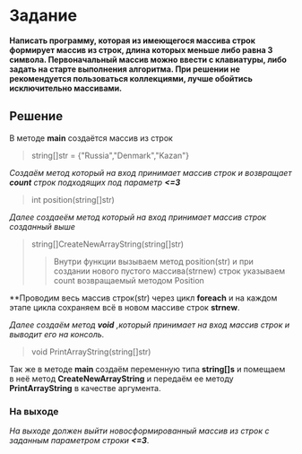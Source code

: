 # Задание

**Написать программу, которая из имеющегося массива строк формирует массив из строк, длина которых меньше либо равна 3 символа. Первоначальный массив можно ввести с клавиатуры, либо задать на старте выполнения алгоритма. При решении не рекомендуется пользоваться коллекциями, лучше обойтись исключительно массивами.**

## Решение

В методе __main__ создаётся массив из строк
>string[]str = {"Russia","Denmark","Kazan"}

*Создаём метод который на вход принимает массив строк и возвращает __count__ строк подходящих под параметр __<=3__*
>int position(string[]str)

*Далее создаеём метод который на вход принимает массив строк созданный выше*
> string[]CreateNewArrayString(string[]str)
>>Внутри функции вызываем метод position(str)
>> и при создании нового пустого массива(strnew) строк указываем count возвращаемый методом Position

**Проводим весь массив строк(str) через цикл __foreach__ и на каждом этапе цикла сохраняем всё в новом массиве строк  __strnew__.

*Далее создаём метод __void__ ,который принимает на вход массив строк и выводит его на консоль.*
>void PrintArrayString(string[]str)

Так же в методе __main__ создаём переменную типа __string[]s__ и помещаем в неё метод __CreateNewArrayString__ и передаём ее методу __PrintArrayString__ в качестве аргумента.

### На выходе

*На выходе должен выйти новосформированный массив из строк с заданным параметром строки __<=3__*.



